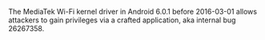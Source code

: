 The MediaTek Wi-Fi kernel driver in Android 6.0.1 before 2016-03-01 allows attackers to gain privileges via a crafted application, aka internal bug 26267358.